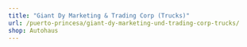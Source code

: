 ```yaml
---
title: "Giant Dy Marketing & Trading Corp (Trucks)"
url: /puerto-princesa/giant-dy-marketing-und-trading-corp-trucks/
shop: Autohaus
---
```

